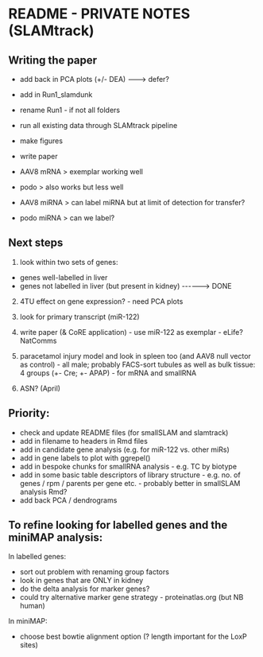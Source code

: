 # README - PRIVATE NOTES (SLAMtrack)

## Writing the paper

- add back in PCA plots (+/- DEA) ---> defer?  
- add in Run1_slamdunk
- rename Run1 - if not all folders  
- run all existing data through SLAMtrack pipeline   
- make figures  
- write paper  

- AAV8 mRNA > exemplar working well
- podo > also works but less well
- AAV8 miRNA > can label miRNA but at limit of detection for transfer?  
- podo miRNA > can we label?  


## Next steps

1) look within two sets of genes:
- genes well-labelled in liver
- genes not labelled in liver (but present in kidney) ------> DONE

2) 4TU effect on gene expression? - need PCA plots   

3) look for primary transcript (miR-122)

4) write paper (& CoRE application) - use miR-122 as exemplar - eLife? NatComms

5) paracetamol injury model and look in spleen too (and AAV8 null vector as control) - all male; probably FACS-sort tubules as well as bulk tissue: 4 groups (+- Cre; +- APAP) - for mRNA and smallRNA

6) ASN? (April)


## Priority:

- check and update README files (for smallSLAM and slamtrack)  
- add in filename to headers in Rmd files  
- add in candidate gene analysis (e.g. for miR-122 vs. other miRs)  
- add in gene labels to plot with ggrepel()  
- add in bespoke chunks for smallRNA analysis - e.g. TC by biotype  
- add in some basic table descriptors of library structure - e.g. no. of genes / rpm / parents per gene etc. - probably better in smallSLAM analysis Rmd?  
- add back PCA / dendrograms  


## To refine looking for labelled genes and the miniMAP analysis:  

In labelled genes:

- sort out problem with renaming group factors  
- look in genes that are ONLY in kidney  
- do the delta analysis for marker genes?  
- could try alternative marker gene strategy - proteinatlas.org (but NB human)  

In miniMAP:
- choose best bowtie alignment option (? length important for the LoxP sites)  


